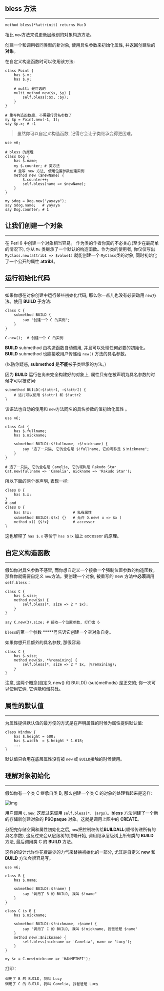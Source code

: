 ## bless 方法
---

```perl6
method bless(*%attrinit) returns Mu:D
```

相比 `new`方法来说更低层级别的对象构造方法。

创建一个和调用者同类型的新对象, 使用具名参数来初始化属性, 并返回创建后的**对象**。

在自定义构造函数时可以使用该方法:

```perl6
class Point {
    has $.x;
    has $.y;

    # multi 是可选的
    multi method new($x, $y) {
        self.bless(:$x, :$y);
    }
}

# 重写构造函数后, 不需要传具名参数了
my $p = Point.new(-1, 1);
say $p.x; # -1
```

> 虽然你可以自定义构造函数, 记得它会让子类继承变得更困难。


```perl6
use v6;

# bless 的原理
class Dog {
    has $.name;
    my $.counter; # 类方法
    # 重写 new 方法, 使用位置参数创建实例
    method new ($newName) {
        $.counter++;
        self.bless(name => $newName);
    }
}

my $dog = Dog.new("yayaya");
say $dog.name;   # yayaya
say Dog.counter; # 1
```

## 让我们创建一个对象
---

在 Perl 6 中创建一个对象相当容易。 作为类的作者你真的不必关心(至少在最简单的情况下), 你从 `Mu` 类继承了一个默认的构造函数。作为类的使用者, 你仅仅写出 `MyClass.new(attrib1 => $value1)` 就能创建一个 `MyClass`类的对象, 同时初始化了一个公开的属性 **attrib1**。

## 运行初始化代码
---

如果你想在对象创建中运行某些初始化代码, 那么你一点儿也没有必要动用 `new`方法。使用 **BUILD** 子方法:

```perl6
class C {
    submethod BUILD {
        say "创建一个 C 的实例";
    }
}

C.new();  # 创建一个 C 的实例
```

**BUILD** submethod 由构造函数自动调用, 并且可以处理任何必要的初始化。**BUILD** submethod 也能接收用户传递给 `new()` 方法的具名参数。

(以防你疑惑,  **submethod** 是**不能**被子类继承的方法。)

因为 **BUILD** 运行在尚未完全构建好的对象上,  属性只有在被声明为具名参数的时候才可以被访问:

```perl6
submethod BUILD(:$!attr1, :$!attr2) {
    # 这儿可以使用 $!attr1 和 $!attr2
}
```

该语法也自动的使用和 `new`方法同名的具名参数的值初始化属性 。

```perl6
use v6;

class Cat {
    has $.fullname;
    has $.nickname;

    submethod BUILD(:$!fullname, :$!nickname) {
        say "造了一只猫, 它的全名是 $!fullname, 它的昵称是 $!nickname";
    }
}

# 造了一只猫, 它的全名是 Camelia, 它的昵称是 Rakudo Star
Cat.new(fullname => 'Camelia', nickname => 'Rakudo Star');
```

所以下面的两个类声明, 表现一样:

```perl6
class D {
    has $.x;
}
# and
class D {
    has $!x;                   # 私有属性
    submethod BUILD(:$!x) {}   # 允许 D.new( x => $x )
    method x() {$!x}           # accessor
}
```

这也解释了 `has $.x` 等价于 `has $!x` 加上 accessor 的原理。

## 自定义构造函数
---

假如你对具名参数不感冒, 而你想自定义一个接收**一个**强制位置参数的构造函数。那样你就需要自定义 `new`方法。要创建一个对象, 被重写的 new 方法中**必须**调用 `self.bless`：

```perl6
class C {
    has $.size;
    method new($x) {
        self.bless(*, size => 2 * $x);
    }
}

say C.new(3).size; # 接收一个位置参数, 打印出 6
```

`bless`的第一个参数 *****号告诉它创建一个空对象自身。

如果你想开启额外的具名参数, 那很容易:

```perl6
class C {
    has $.size;
    method new($x, *%remaining) {
        self.bless(*, size => 2 * $x, |%remaining);
    }
}
```

注意, 这两个概念(自定义 new() 和 BUILD() (sub)methods) 是正交的; 你一次可以使用它俩, 它俩能和谐共处。

## 属性的默认值
---

为属性提供默认值的最方便的方式是在声明属性的时候为属性提供默认值:

```perl6
class Window {
    has $.height = 600;
    has $.width  = $.height * 1.618;
    ...
}
```

默认值只会用在底层属性没有被 `new` 或 `BUILD`接触的时候使用。

## 理解对象初始化
---

假如你有一个类 C 继承自类 B, 那么创建一个类 C 的对象的处理看起来是这样:

![img](http://upload-images.jianshu.io/upload_images/326727-b43db2865db0c528.jpg?imageMogr2/auto-orient/strip%7CimageView2/2/w/1240)

用户调用 `C.new`, 这反过来调用 `self.bless(*, |args)`。**bless** 方法创建了一个新的存储新创建对象的 **P6Opaque** 对象。这就是调用上图中的 **CREATE**。

分配完存储空间和属性初始化之后,  `new`把控制权传给**BUILDALL**(顺带传递所有的具名参数), 这反过来会从层级树的顶端开始, 调用继承层级树上所有类的 **BUILD** 方法,  最后调用类 C 的 **BUILD** 方法。

这样的设计允许你花费最少的力气来替换初始化的一部分, 尤其是自定义 **new** 和 **BUILD** 方法会很容易写。

```perl6
use v6;

class B {
    has $.name;

    submethod BUILD(:$!name) {
        say "调用了 B 的 BUILD, 我叫 $!name"
    }
}

class C is B {
    has $.nickname;

    submethod BUILD(:$!nickname, :$name) {
        say "调用了 C 的 BUILD, 我叫 $!nickname, 我爸爸是 $name"
    }
    method new(:$nickname) {
        self.bless(nickname => 'Camelia', name => 'Lucy');
    }
}

my $c = C.new(nickname => 'HANMEIMEI');
```

打印：

```perl6
调用了 B 的 BUILD, 我叫 Lucy
调用了 C 的 BUILD, 我叫 Camelia, 我爸爸是 Lucy
```
